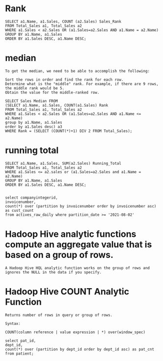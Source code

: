 #   Rank 

    SELECT a1.Name, a1.Sales, COUNT (a2.Sales) Sales_Rank
    FROM Total_Sales a1, Total_Sales a2
    WHERE a1.Sales < a2.Sales OR (a1.Sales=a2.Sales AND a1.Name = a2.Name)
    GROUP BY a1.Name, a1.Sales
    ORDER BY a1.Sales DESC, a1.Name DESC;

#   median
    To get the median, we need to be able to accomplish the following:

    Sort the rows in order and find the rank for each row.
    Determine what is the "middle" rank. For example, if there are 9 rows, the middle rank would be 5.
    Obtain the value for the middle-ranked row.

    SELECT Sales Median FROM
    (SELECT a1.Name, a1.Sales, COUNT(a1.Sales) Rank
    FROM Total_Sales a1, Total_Sales a2
    WHERE a1.Sales < a2.Sales OR (a1.Sales=a2.Sales AND a1.Name <= a2.Name)
    group by a1.Name, a1.Sales
    order by a1.Sales desc) a3
    WHERE Rank = (SELECT (COUNT(*)+1) DIV 2 FROM Total_Sales);


#   running total
    SELECT a1.Name, a1.Sales, SUM(a2.Sales) Running_Total
    FROM Total_Sales a1, Total_Sales a2
    WHERE a1.Sales <= a2.sales or (a1.Sales=a2.Sales and a1.Name = a2.Name)
    GROUP BY a1.Name, a1.Sales
    ORDER BY a1.Sales DESC, a1.Name DESC;


    select companyintegerid, 
    invoicenumber, 
    count(*) over (partition by invoicenumber order by invoicenumber asc) as cust_count 
    from actives_raw_daily where partition_date >= '2021-08-02'

#   Hadoop Hive analytic functions compute an aggregate value that is based on a group of rows.
    A Hadoop Hive HQL analytic function works on the group of rows and ignores the NULL in the data if you specify.

#   Hadoop Hive COUNT Analytic Function
    Returns number of rows in query or group of rows.

    Syntax:

    COUNT(column reference | value expression | *) over(window_spec)

    select pat_id, 
    dept_id, 
    count(*) over (partition by dept_id order by dept_id asc) as pat_cnt 
    from patient;


